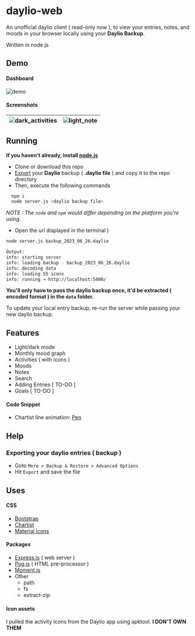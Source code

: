 # daylio-web

An unofficial daylio client ( read-only now ), to view your entries, notes, and moods in your browser locally using your **Daylio Backup**.

Written in node.js

## Demo
#### Dashboard

![demo](https://github.com/jaxparrow07/daylio-web/assets/36300128/cd9ca01e-b599-4b32-bdc5-5104283c52f9)

#### Screenshots
| ![dark_activities](https://github.com/jaxparrow07/daylio-web/assets/36300128/3394db27-b736-40e9-95c5-5851ff491562) |![light_note](https://github.com/jaxparrow07/daylio-web/assets/36300128/03895b72-3f18-4888-acbd-51a54fb8054f) |
|---|---|

## Running

**If you haven't already, install [node.js](https://nodejs.org/en)**

* Clone or download this repo
* [Export](#exporting-your-daylio-entries--backup-) your **Daylio** backup ( **.daylio file** ) and copy it to the repo directory
* Then, execute the following commands
```sh
  npm i
  node server.js <daylio backup file>
```
   _NOTE : The `node` and `npm` would differ depending on the platform you're using._

* Open the url displayed in the terminal )

```sh
node server.js backup_2023_06_26.daylio

Output:  
info: starting server
info: loading backup - backup_2023_06_26.daylio
info: decoding data
info: loading 55 icons
info: running → http://localhost:5000/
```

**You'll only have to pass the daylio backup once, it'd be extracted ( encoded format ) in the `data` folder.**

To update your local entry backup, re-run the server while passing your new daylio backup.

## Features

- Light/dark mode
- Monthly mood graph
- Activities ( with icons )
- Moods
- Notes
- Search
- Adding Entries [ TO-DO ]
- Goals [ TO-DO ]

#### Code Snippet
* Chartist line animation: [Pen](https://codepen.io/sdras/pen/oxNmRM)
## Help

### Exporting your daylio entries ( backup )
* Goto `More > Backup & Restore > Advanced Options`
* Hit `Export` and save the file

## Uses
#### CSS
 - [Bootstrap](https://getbootstrap.com/)
 - [Chartist](https://gionkunz.github.io/chartist-js/)
 - [Material Icons](https://fonts.google.com/icons)
 
#### Packages
 - [Express.js](https://expressjs.com/) ( web server )
 - [Pug.js](https://pugjs.org/) ( HTML pre-processor )
 - [Moment.js](https://momentjs.com/)
 - Other
    * path
    * fs 
    * extract-zip

#### Icon assets
I pulled the activity icons from the Daylio app using apktool.
**I DON'T OWN THEM**